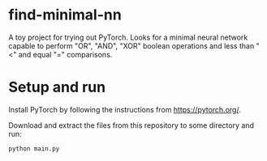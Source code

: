 # find-minimal-nn
A toy project for trying out PyTorch. Looks for a minimal neural network capable to perform "OR", "AND", "XOR" boolean operations and less than "<" and equal "=" comparisons.
 
# Setup and run

Install PyTorch by following the instructions from https://pytorch.org/.

Download and extract the files from this repository to some directory and run:
```bash
python main.py
```

 
